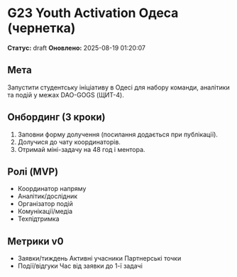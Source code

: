 ﻿# G23  Youth Activation Одеса (чернетка)
**Статус:** draft  **Оновлено:** 2025-08-19 01:20:07

## Мета
Запустити студентську ініціативу в Одесі для набору команди, аналітики та подій у межах DAO-GOGS (ЩИТ-4).

## Онбординг (3 кроки)
1) Заповни форму долучення (посилання додається при публікації).
2) Долучися до чату координаторів.
3) Отримай міні-задачу на 48 год і ментора.

## Ролі (MVP)
- Координатор напряму
- Аналітик/дослідник
- Організатор подій
- Комунікації/медіа
- Техпідтримка

## Метрики v0
- Заявки/тиждень  Активні учасники  Партнерські точки
- Події/відгуки  Час від заявки до 1-ї задачі
